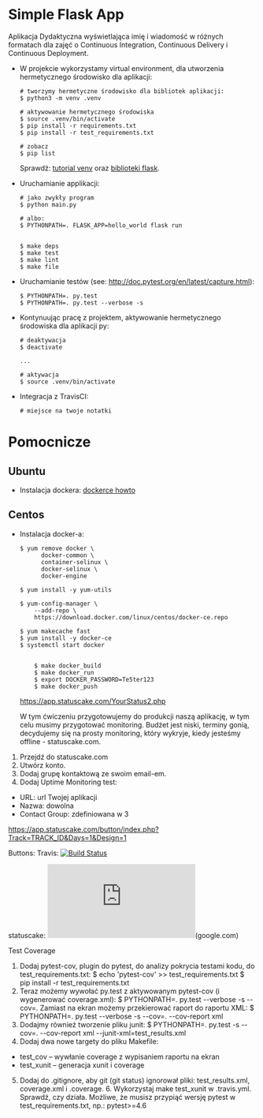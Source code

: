 # Simple Flask App

Aplikacja Dydaktyczna wyświetlająca imię i wiadomość w różnych formatach dla zajęć
o Continuous Integration, Continuous Delivery i Continuous Deployment.

- W projekcie wykorzystamy virtual environment, dla utworzenia hermetycznego środowisko dla aplikacji:

  ```
  # tworzymy hermetyczne środowisko dla bibliotek aplikacji:
  $ python3 -m venv .venv

  # aktywowanie hermetycznego środowiska
  $ source .venv/bin/activate
  $ pip install -r requirements.txt
  $ pip install -r test_requirements.txt

  # zobacz
  $ pip list
  ```

  Sprawdź: [tutorial venv](https://docs.python.org/3/tutorial/venv.html) oraz [biblioteki flask](http://flask.pocoo.org).

- Uruchamianie applikacji:

  ```
  # jako zwykły program
  $ python main.py

  # albo:
  $ PYTHONPATH=. FLASK_APP=hello_world flask run


  $ make deps
  $ make test
  $ make lint
  $ make file
  ```

- Uruchamianie testów (see: http://doc.pytest.org/en/latest/capture.html):

  ```
  $ PYTHONPATH=. py.test
  $ PYTHONPATH=. py.test --verbose -s
  ```

- Kontynuując pracę z projektem, aktywowanie hermetycznego środowiska dla aplikacji py:

  ```
  # deaktywacja
  $ deactivate
  ```

  ```
  ...

  # aktywacja
  $ source .venv/bin/activate
  ```

- Integracja z TravisCI:

  ```
  # miejsce na twoje notatki
  ```

# Pomocnicze

## Ubuntu

- Instalacja dockera: [dockerce howto](https://docs.docker.com/install/linux/docker-ce/ubuntu/)

## Centos

- Instalacja docker-a:

  ```
  $ yum remove docker \
        docker-common \
        container-selinux \
        docker-selinux \
        docker-engine

  $ yum install -y yum-utils

  $ yum-config-manager \
      --add-repo \
      https://download.docker.com/linux/centos/docker-ce.repo

  $ yum makecache fast
  $ yum install -y docker-ce
  $ systemctl start docker


      $ make docker_build
      $ make docker_run
      $ export DOCKER_PASSWORD=Te5ter123
      $ make docker_push
  ```


  https://app.statuscake.com/YourStatus2.php


  W tym ćwiczeniu przygotowujemy do produkcji naszą aplikację, w tym celu musimy przygotować monitoring. Budżet jest niski, terminy gonią, decydujemy się na prosty monitoring, który wykryje, kiedy jesteśmy offline - statuscake.com.
1. Przejdź do statuscake.com
2. Utwórz konto.
3. Dodaj grupę kontaktową ze swoim email-em.
4. Dodaj Uptime Monitoring test:
- URL: url Twojej aplikacji
- Nazwa: dowolna
- Contact Group: zdefiniowana w 3


https://app.statuscake.com/button/index.php?Track=TRACK_ID&Days=1&Design=1


Buttons:
Travis:
[![Build Status](https://travis-ci.org/zinowij/se_hello_printer_app.svg?branch=master&status=passed)](https://travis-ci.org/github/zinowij/se_hello_printer_app/builds/771226804)


statuscake:
![StatusCake](https://app.statuscake.com/button/index.php?Track=5961424&Days=1&Design=1)(google.com)



Test Coverage

1. Dodaj pytest-cov, plugin do pytest, do analizy pokrycia testami kodu, do test_requirements.txt:
      $ echo 'pytest-cov' >> test_requirements.txt
      $ pip install -r test_requirements.txt
2. Teraz możemy wywołać py.test z aktywowanym pytest-cov (i wygenerować coverage.xml):
      $ PYTHONPATH=. py.test --verbose -s --cov=.
  Zamiast na ekran możemy przekierować raport do raportu XML:
      $ PYTHONPATH=. py.test --verbose -s --cov=. --cov-report xml
3. Dodajmy również tworzenie pliku junit:
$ PYTHONPATH=. py.test -s --cov=. --cov-report xml --junit-xml=test_results.xml
4. Dodaj dwa nowe targety do pliku Makefile:
- test_cov – wywłanie coverage z wypisaniem raportu na ekran 
- test_xunit – generacja xunit i coverage
5. Dodaj do .gitignore, aby git (git status) ignorował pliki: test_results.xml, coverage.xml i .coverage. 6. Wykorzystaj make test_xunit w .travis.yml. Sprawdź, czy działa. Możliwe, że musisz przypiąć wersję
pytest w test_requirements.txt, np.:
pytest>=4.6
